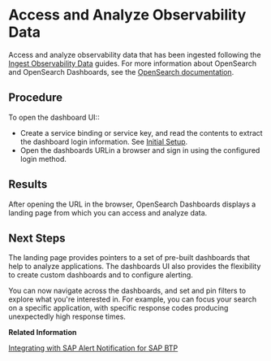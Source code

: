 <!-- loiodad5b01c7fb8404da22da0cd66890e07 -->

# Access and Analyze Observability Data

Access and analyze observability data that has been ingested following the [Ingest Observability Data](ingest-observability-data-ba16ff7.md) guides. For more information about OpenSearch and OpenSearch Dashboards, see the [OpenSearch documentation](https://www.opensearch.org).



<a name="loiodad5b01c7fb8404da22da0cd66890e07__section_mgr_zgc_dzb"/>

## Procedure

To open the dashboard UI::

-   Create a service binding or service key, and read the contents to extract the dashboard login information. See [Initial Setup](initial-setup-ac50297.md).
-   Open the dashboards URLin a browser and sign in using the configured login method.



<a name="loiodad5b01c7fb8404da22da0cd66890e07__section_yhh_dhc_dzb"/>

## Results

After opening the URL in the browser, OpenSearch Dashboards displays a landing page from which you can access and analyze data.



<a name="loiodad5b01c7fb8404da22da0cd66890e07__section_h3n_ghc_dzb"/>

## Next Steps

The landing page provides pointers to a set of pre-built dashboards that help to analyze applications. The dashboards UI also provides the flexibility to create custom dashboards and to configure alerting.

You can now navigate across the dashboards, and set and pin filters to explore what you're interested in. For example, you can focus your search on a specific application, with specific response codes producing unexpectedly high response times.

**Related Information**  


[Integrating with SAP Alert Notification for SAP BTP](https://help.sap.com/docs/alert-notification/sap-alert-notification-for-sap-btp/integrating-with-sap-cloud-logging-service?version=Cloud)

